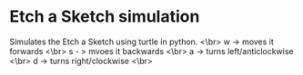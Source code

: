 # Etch a Sketch simulation 
Simulates the Etch a Sketch using turtle in python. <\br>
w -> moves it forwards <\br>
s - > mvoes it backwards <\br>
a -> turns left/anticlockwise <\br>
d -> turns right/clockwise <\br>
